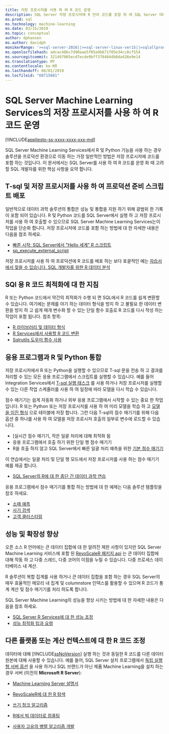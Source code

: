 ```yaml
---
title: 저장 프로시저를 사용 하 여 R 코드 운영
description: SQL Server 저장 프로시저에 R 언어 코드를 포함 하 여 SQL Server 데이터베이스에 대 한 액세스 권한이 있는 모든 클라이언트 응용 프로그램에서 사용할 수 있도록 합니다.
ms.prod: sql
ms.technology: machine-learning
ms.date: 03/15/2019
ms.topic: conceptual
author: dphansen
ms.author: davidph
monikerRange: '>=sql-server-2016||>=sql-server-linux-ver15||=sqlallproducts-allversions'
ms.openlocfilehash: adcac48bc7d90aae5f05a9b671f05e34cc8cf554
ms.sourcegitcommit: 321497065ecd7ecde9bff378464db8da426e9e14
ms.translationtype: MT
ms.contentlocale: ko-KR
ms.lasthandoff: 08/01/2019
ms.locfileid: "68715681"
---
```

# <a name="operationalize-r-code-using-stored-procedures-in-sql-server-machine-learning-services"></a>SQL Server Machine Learning Services의 저장 프로시저를 사용 하 여 R 코드 운영
[!INCLUDE[appliesto-ss-xxxx-xxxx-xxx-md](../../includes/appliesto-ss-xxxx-xxxx-xxx-md.md)]

SQL Server Machine Learning Services에서 R 및 Python 기능을 사용 하는 경우 솔루션을 프로덕션 환경으로 이동 하는 가장 일반적인 방법은 저장 프로시저에 코드를 포함 하는 것입니다. 이 문서에서는 SQL Server를 사용 하 여 R 코드를 운영 화 때 고려할 SQL 개발자를 위한 핵심 사항을 요약 합니다.

## <a name="deploy-production-ready-script-using-t-sql-and-stored-procedures"></a>T-sql 및 저장 프로시저를 사용 하 여 프로덕션 준비 스크립트 배포

일반적으로 데이터 과학 솔루션의 통합은 성능 및 통합을 지원 하기 위해 광범위 한 기록이 포함 되어 있습니다. R 및 Python 코드를 SQL Server에서 실행 하 고 저장 프로시저를 사용 하 여 호출할 수 있으므로 SQL Server Machine Learning Services는이 작업을 단순화 합니다. 저장 프로시저에 코드를 포함 하는 방법에 대 한 자세한 내용은 다음을 참조 하세요.

+ [빠른 시작: SQL Server에서 "Hello 세계" R 스크립트](../../advanced-analytics/tutorials//quickstart-r-run-using-tsql.md)
+ [sp_execute_external_script](../../relational-databases/system-stored-procedures/sp-execute-external-script-transact-sql.md)

저장 프로시저를 사용 하 여 프로덕션에 R 코드를 배포 하는 보다 포괄적인 예는 [자습서에서 찾을 수 있습니다. SQL 개발자를 위한 R 데이터 분석](../../advanced-analytics/tutorials/sqldev-in-database-r-for-sql-developers.md)

## <a name="guidelines-for-optimizing-r-code-for-sql"></a>SQl 용 R 코드 최적화에 대 한 지침

R 또는 Python 코드에서 약간의 최적화가 수행 되 면 SQL에서 R 코드를 쉽게 변환할 수 있습니다. 여기에는 문제를 야기 하는 데이터 형식을 방지 하 고 불필요 한 데이터 변환을 방지 하 고 쉽게 매개 변수화 할 수 있는 단일 함수 호출로 R 코드를 다시 작성 하는 작업이 포함 됩니다. 참조 항목:

+ [R 라이브러리 및 데이터 형식](r-libraries-and-data-types.md)
+ [R Services에서 사용할 R 코드 변환](converting-r-code-for-use-in-sql-server.md)
+ [Sqlrutils 도우미 함수 사용](ref-r-sqlrutils.md)

## <a name="integrate-r-and-python-with-applications"></a>응용 프로그램과 R 및 Python 통합

저장 프로시저에서 R 또는 Python을 실행할 수 있으므로 T-sql 문을 전송 하 고 결과를 처리할 수 있는 모든 응용 프로그램에서 스크립트를 실행할 수 있습니다. 예를 들어 Integration Services에서 [T-sql 실행 태스크](https://docs.microsoft.com/sql/integration-services/control-flow/execute-t-sql-statement-task) 를 사용 하거나 저장 프로시저를 실행할 수 있는 다른 작업 스케줄러를 사용 하 여 일정에 따라 모델을 다시 학습 수 있습니다.

점수 매기기는 쉽게 자동화 하거나 외부 응용 프로그램에서 시작할 수 있는 중요 한 작업입니다. R 또는 Python 또는 저장 프로시저를 사용 하 여 미리 모델을 학습 하 고 [모델을 이진 형식](../tutorials/walkthrough-build-and-save-the-model.md) 으로 테이블에 저장 합니다. 그런 다음 T-sql의 점수 매기기를 위해 다음 옵션 중 하나를 사용 하 여 모델을 저장 프로시저 호출의 일부로 변수에 로드할 수 있습니다.

+ [실시간 점수 매기기, 작은 일괄 처리에 대해 최적화 됨
+ 응용 프로그램에서 호출 하기 위한 단일 행 점수 매기기
+ R을 호출 하지 않고 SQL Server에서 빠른 일괄 처리 예측을 위한 [기본 점수 매기기](../sql-native-scoring.md)

이 연습에서는 일괄 처리 및 단일 행 모드에서 저장 프로시저를 사용 하는 점수 매기기 예를 제공 합니다.

+ [SQL Server의 R에 대 한 종단 간 데이터 과학 연습](../tutorials/walkthrough-data-science-end-to-end-walkthrough.md)

응용 프로그램에서 점수 매기기를 통합 하는 방법에 대 한 예제는 다음 솔루션 템플릿을 참조 하세요.

+ [소매 예측](https://github.com/Microsoft/SQL-Server-R-Services-Samples/blob/master/RetailForecasting/Introduction.md)
+ [사기 검색](https://github.com/Microsoft/r-server-fraud-detection)
+ [고객 클러스터링](https://github.com/Microsoft/sql-server-samples/tree/master/samples/features/r-services/getting-started/customer-clustering)

## <a name="boost-performance-and-scale"></a>성능 및 확장성 향상

오픈 소스 R 언어에는 큰 데이터 집합에 대 한 알려진 제한 사항이 있지만 SQL Server Machine Learning 서비스에 포함 된 [RevoScaleR 패키지 api](ref-r-revoscaler.md) 는 큰 데이터 집합에 대해 작동 하 고 다중 스레드, 다중 코어의 이점을 누릴 수 있습니다. 다중 프로세스 데이터베이스 내 계산.

R 솔루션이 복합 집계를 사용 하거나 큰 데이터 집합을 포함 하는 경우 SQL Server의 매우 효율적인 메모리 내 집계 및 columnstore 인덱스를 활용할 수 있으며 R 코드가 통계 계산 및 점수 매기기를 처리 하도록 합니다.

SQL Server Machine Learning의 성능을 향상 시키는 방법에 대 한 자세한 내용은 다음을 참조 하세요.

+ [SQL Server R Services에 대 한 성능 조정](../../advanced-analytics/r/sql-server-r-services-performance-tuning.md)
+ [성능 최적화 팁과 요령](https://gallery.cortanaintelligence.com/Tutorial/SQL-Server-Optimization-Tips-and-Tricks-for-Analytics-Services)

## <a name="adapt-r-code-for-other-platforms-or-compute-contexts"></a>다른 플랫폼 또는 계산 컨텍스트에 대 한 R 코드 조정

데이터에 대해 [!INCLUDE[ssNoVersion](../../includes/ssnoversion-md.md)] 실행 하는 것과 동일한 R 코드를 다른 데이터 원본에 대해 사용할 수 있습니다. 예를 들어, SQL Server 설치 프로그램에서 [독립 실행형 서버 옵션](../install/sql-machine-learning-standalone-windows-install.md) 을 사용 하거나 SQL 브랜드가 아닌 제품 Machine Learning을 설치 하는 경우 서버 (이전의 **Microsoft R Server**):

+ [Machine Learning Server 설명서](https://docs.microsoft.com/r-server/)

+ [RevoScaleR에 대 한 R 탐색](https://docs.microsoft.com/r-server/r/tutorial-r-to-revoscaler)

+ [쓰기 청크 알고리즘](https://docs.microsoft.com/r-server/r/how-to-developer-write-chunking-algorithms)

+ [R에서 빅 데이터로 컴퓨팅](https://docs.microsoft.com/r-server/r/tutorial-large-data-tips)

+ [사용자 고유의 병렬 알고리즘 개발](https://docs.microsoft.com/r-server/r-reference/revopemar/pemar)

